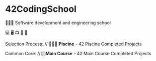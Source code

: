 # 42CodingSchool
🧑🏼‍💻 Software development and engineering school 

💻 🖥️ 📺 💾 📡


Selection Process:
// 🏊🏼‍♂️ **Piscine** - 42 Piscine Completed Projects  

Common Core:
// ⌾⃝ **Main Course** - 42 Main Course Completed Projects  
